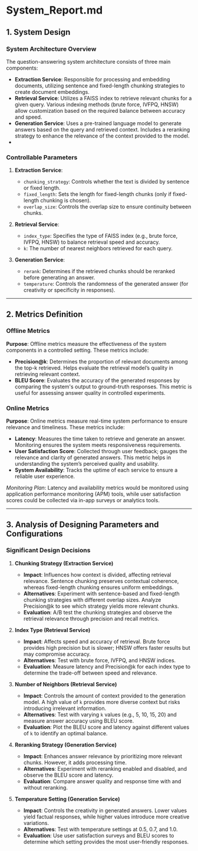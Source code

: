 # System_Report.md

## 1. System Design

### System Architecture Overview
The question-answering system architecture consists of three main components:
- **Extraction Service**: Responsible for processing and embedding documents, utilizing sentence and fixed-length chunking strategies to create document embeddings.
- **Retrieval Service**: Utilizes a FAISS index to retrieve relevant chunks for a given query. Various indexing methods (brute force, IVFPQ, HNSW) allow customization based on the required balance between accuracy and speed.
- **Generation Service**: Uses a pre-trained language model to generate answers based on the query and retrieved context. Includes a reranking strategy to enhance the relevance of the context provided to the model.
- 
### Controllable Parameters
1. **Extraction Service**:
   - `chunking_strategy`: Controls whether the text is divided by sentence or fixed length.
   - `fixed_length`: Sets the length for fixed-length chunks (only if fixed-length chunking is chosen).
   - `overlap_size`: Controls the overlap size to ensure continuity between chunks.

2. **Retrieval Service**:
   - `index_type`: Specifies the type of FAISS index (e.g., brute force, IVFPQ, HNSW) to balance retrieval speed and accuracy.
   - `k`: The number of nearest neighbors retrieved for each query.

3. **Generation Service**:
   - `rerank`: Determines if the retrieved chunks should be reranked before generating an answer.
   - `temperature`: Controls the randomness of the generated answer (for creativity or specificity in responses).

---

## 2. Metrics Definition

### Offline Metrics
**Purpose**: Offline metrics measure the effectiveness of the system components in a controlled setting. These metrics include:
- **Precision@k**: Determines the proportion of relevant documents among the top-k retrieved. Helps evaluate the retrieval model’s quality in retrieving relevant context.
- **BLEU Score**: Evaluates the accuracy of the generated responses by comparing the system's output to ground-truth responses. This metric is useful for assessing answer quality in controlled experiments.

### Online Metrics
**Purpose**: Online metrics measure real-time system performance to ensure relevance and timeliness. These metrics include:
- **Latency**: Measures the time taken to retrieve and generate an answer. Monitoring ensures the system meets responsiveness requirements.
- **User Satisfaction Score**: Collected through user feedback; gauges the relevance and clarity of generated answers. This metric helps in understanding the system’s perceived quality and usability.
- **System Availability**: Tracks the uptime of each service to ensure a reliable user experience.

*Monitoring Plan*: Latency and availability metrics would be monitored using application performance monitoring (APM) tools, while user satisfaction scores could be collected via in-app surveys or analytics tools.

---

## 3. Analysis of Designing Parameters and Configurations

### Significant Design Decisions

1. **Chunking Strategy (Extraction Service)**
   - **Impact**: Influences how context is divided, affecting retrieval relevance. Sentence chunking preserves contextual coherence, whereas fixed-length chunking ensures uniform embeddings.
   - **Alternatives**: Experiment with sentence-based and fixed-length chunking strategies with different overlap sizes. Analyze Precision@k to see which strategy yields more relevant chunks.
   - **Evaluation**: A/B test the chunking strategies and observe the retrieval relevance through precision and recall metrics.

2. **Index Type (Retrieval Service)**
   - **Impact**: Affects speed and accuracy of retrieval. Brute force provides high precision but is slower; HNSW offers faster results but may compromise accuracy.
   - **Alternatives**: Test with brute force, IVFPQ, and HNSW indices.
   - **Evaluation**: Measure latency and Precision@k for each index type to determine the trade-off between speed and relevance.

3. **Number of Neighbors (Retrieval Service)**
   - **Impact**: Controls the amount of context provided to the generation model. A high value of `k` provides more diverse context but risks introducing irrelevant information.
   - **Alternatives**: Test with varying `k` values (e.g., 5, 10, 15, 20) and measure answer accuracy using BLEU score.
   - **Evaluation**: Plot the BLEU score and latency against different values of `k` to identify an optimal balance.

4. **Reranking Strategy (Generation Service)**
   - **Impact**: Enhances answer relevance by prioritizing more relevant chunks. However, it adds processing time.
   - **Alternatives**: Experiment with reranking enabled and disabled, and observe the BLEU score and latency.
   - **Evaluation**: Compare answer quality and response time with and without reranking.

5. **Temperature Setting (Generation Service)**
   - **Impact**: Controls the creativity in generated answers. Lower values yield factual responses, while higher values introduce more creative variations.
   - **Alternatives**: Test with temperature settings at 0.5, 0.7, and 1.0.
   - **Evaluation**: Use user satisfaction surveys and BLEU scores to determine which setting provides the most user-friendly responses.

